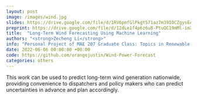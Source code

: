 ```yaml
---
layout: post
image: /images/wind.jpg
slides: https://drive.google.com/file/d/1RV6pmfGlPkgYS71az7m39IOCZgysEAAj/view?usp=sharing
preprint: https://drive.google.com/file/d/12dLe1f4p6z6uB-PtuQC19mMl-imXFjwI/view?usp=sharing
title:  "Long-Term Wind Forecasting Using Machine Learning"
authors: "<strong>Zecheng Li</strong>"
info: "Personal Project of MAE 207 Graduate Class: Topics in Renewable Energy Integration"
date: 2022-06-06 00:00:00 +00:00
code: https://github.com/orangejustin/Wind-Power-Forecast
categories: others
---
```

This work can be used to predict long-term wind generation nationwide, 
providing convenience to dispatchers and policy makers who can predict uncertainties
in advance and plan accordingly.